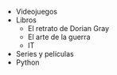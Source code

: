 * Videojuegos
* Libros
  - El retrato de Dorian Gray
  - El arte de la guerra
  - IT
* Series y películas
* Python